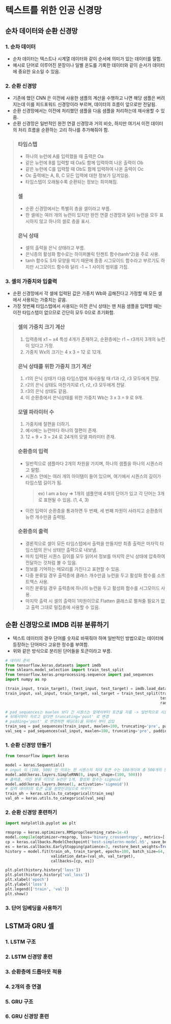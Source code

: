 # 텍스트를 위한 인공 신경망

## 순차 데이터와 순환 신경망

### 1. 순차 데이터
* 순차 데이터는 텍스트나 시계열 데이터와 같이 순서에 의미가 있는 데이터를 말함.
* 예시로 단어로 이루어진 문장이나 일별 온도를 기록한 데이터와 같이 순서가 데이터에 중요한 요소일 수 있음.

### 2. 순환 신경망
* 기존에 했던 CNN 은 이전에 사용한 샘플의 계산을 수행하고 나면 해당 샘플은 버려지는데 이를 피드포워드 신경망이라 부르며, 데이터의 흐름이 앞으로만 전달됨.
* 순환 신경망에서는 이전에 처리했던 샘플을 다음 샘플을 처리하는데 재사용할 수 있음.
* 순환 신경망은 일반적인 완전 연결 신경망과 거의 비슷, 하지만 여기서 이전 데이터의 처리 흐름을 순환하는 고리 하나를 추가해줘야 함.
> ### 타임스텝
>   * 하나의 뉴런에 A를 입력했을 때 출력은 Oa
>   * 같은 뉴런에 B를 입력할 때 Oa도 함께 입력하여 나온 출력이 Ob
>   * 같은 뉴런에 C를 입력할 때 Ob도 함께 입력하여 나온 출력이 Oc
>   * Oc 출력에는 A, B, C 모든 입력에 대한 정보가 담겨있음.
>   * 타임스텝이 오래될수록 순환되는 정보는 희미해짐.
> ### 셀
>   * 순환 신경망에서는 특별히 층을 셀이라고 부름.
>   * 한 셀에는 여러 개의 뉴런이 있지만 완전 연결 신경망과 달리 뉴런을 모두 표시하지 않고 하나의 셀로 층을 표시.
> ### 은닉 상태
>   * 셀의 출력을 은닉 상태라고 부름.
>   * 은닉층의 활성화 함수로는 하이퍼볼릭 탄젠트 함수(tanh^2)을 주로 사용.
>   * tanh 함수도 S자 모양을 띠기 때문에 종종 시그모이드 함수라고 부르기도 하지만 시그모이드 함수와 달리 -1 ~ 1 사이의 범위를 가짐.

### 3. 셀의 가중치와 입출력
* 순환 신경망에서 각 셀에 입력된 값은 가중치 Wb와 곱해진다고 가정할 때 모든 셀에서 사용되는 가중치는 같음.
* 가장 첫번째 타임스텝에서 사용되는 이전 은닉 상태는 맨 처음 샘플을 입력할 때는 이전 타임스텝이 없으므로 간단히 모두 0으로 초기화함.
> ### 셀의 가중치 크기 계산
>   1. 입력층에 x1 ~ x4 특성 4개가 존재하고, 순환층에는 r1 ~ r3까지 3개의 뉴런이 있다고 가정.
>   2. 가중치 Wx의 크기는 4 x 3 = 12 로 12개.  
> ### 은닉 상태를 위한 가중치 크기 계산
>   1. r1의 은닉 상태가 다음 타임스텝에 재사용될 때 r1과 r2, r3 모두에게 전달.
>   2. r2의 은닉 상태도 마찬가지로 r1, r2, r3 모두에게 전달.
>   3. r3의 은닉 상태도 같음.
>   4. 이 순환층에서 은닉상태를 위한 가중치 Wb는 3 x 3 = 9 로 9개.
> ### 모델 파라미터 수
>   1. 가중치에 절편을 더하기.
>   2. 예시에는 뉴런마다 하나의 절편이 존재.
>   3. 12 + 9 + 3 = 24 로 24개의 모델 파라미터 존재.
> ### 순환층의 입력
>   * 일반적으로 샘플마다 2개의 차원을 가지며, 하나의 샘플을 하나의 시퀀스라고 말함.
>   * 시퀀스 안에는 여러 개의 아이템이 들어 있으며, 여기에서 시퀀스의 길이가 타임스텝 길이가 됨.
>       > ex) I am a boy => 1개의 샘플안에 4개의 단어가 있고 각 단어는 3개로 표현될 수 있음. (1, 4, 3)
>   * 이런 입력이 순환층을 통과하면 두 번째, 세 번째 차원이 사라지고 순환층의 뉴련 개수만큼 출력됨.
> ### 순환층의 출력
>   * 결론적으로 셀이 모든 타임스텝에서 출력을 만들지만 최종 출력은 마자믹 타임스텝의 은닉 상태만 출력으로 내보냄.
>   * 마치 임력된 시퀀스 길이를 모두 읽어서 정보를 마지막 은닉 상태에 압축하여 전달하는 것처럼 볼 수 있음.
>   * 정보를 기억하는 메모리를 가진다고 표현할 수 있음.
>   * 다중 분류일 경우 출력층에 클래스 개수만큼 뉴런을 두고 활성화 함수를 소프트맥스 사용.
>   * 이진 분류일 경우 출력층에 하나의 뉴런을 두고 활성화 함수를 시그모이드 사용.
>   * 마지막 출력 시 셀의 출력이 1차원이므로 Flatten 클래스로 펼쳐줄 필요가 없고 출력 그대로 밀집층에 사용할 수 있음.

## 순환 신경망으로 IMDB 리뷰 분류하기
* 텍스트 데이터의 경우 단어를 숫자로 바꿔줘야 하며 일반적인 방법으로는 데이터에 등장하는 단어마다 고유한 정수를 부여함.
* 위와 같은 방식으로 분리된 단어들을 토큰이라고 부름.
```python
# 데이터 준비
from tensorflow.keras.datasets import imdb
from sklearn.model_selection import train_test_split
from tensorflow.keras.preprocessing.sequence import pad_sequences
import numpy as np

(train_input, train_target), (test_input, test_target) = imdb.load_data(num_words=500)
train_input, val_input, train_target, val_target = train_test_split(train_input, train_target,
                                                                    test_size=0.2,
                                                                    random_state=42)

# pad_sequences는 maxlen 보다 긴 시퀀스는 앞에서부터 토큰을 자름 -> 일반적으로 시퀀스의 뒷부분의 정보가 더 유용하리라 기대하기 때문
# 뒤에서부터 자르고 싶다면 truncating='post' 로 변경
# padding='post' 로 변경하면 패딩(0)을 뒤에서 부터 삽입
train_seq = pad_sequences(train_input, maxlen=100, truncating='pre', padding='pre')
val_seq = pad_sequences(val_input, maxlen=100, truncating='pre', padding='pre')
```

### 1. 순환 신경망 만들기
```python
from tensorflow import keras

model = keras.Sequential()
# input 이 (100, 500) 인 이유는 한 시퀀스의 최대 토큰 수는 100개이며 총 500개의 단어가 존재하고 해당 단어들을 원-핫 인코딩 한 배열의 크기는 500이다
model.add(keras.layers.SimpleRNN(8, input_shape=(100, 500)))
# 출력층, 이진 분류 이므로 뉴런은 1개, 활성화 함수는 sigmoid
model.add(keras.layers.Dense(1, activation='sigmoid'))
# 입력 데이터의 토큰 값을 원핫인코딩으로 바꾸기
train_oh = keras.utils.to_categorical(train_seq)
val_oh = keras.utils.to_categorical(val_seq)
```

### 2. 순환 신경망 훈련하기
```python
import matplotlib.pyplot as plt

rmsprop = keras.optimizers.RMSprop(learning_rate=1e-4)
model.compile(optimizer=rmsprop, loss='binary_crossentropy', metrics=['acc'])
cp = keras.callbacks.ModelCheckpoint('best-simplernn-model.h5', save_best_only=True)
es = keras.callbacks.EarlyStopping(patience=3, restore_best_weights=True)
history = model.fit(train_oh, train_target, epochs=100, batch_size=64,
                    validation_data=(val_oh, val_target),
                    callbacks=[cp, es])

plt.plot(history.history['loss'])
plt.plot(history.history['val_loss'])
plt.xlabel('epoch')
plt.ylabel('loss')
plt.legend(['train', 'val'])
plt.show()
```

### 3. 단어 임베딩을 사용하기

## LSTM과 GRU 셀

### 1. LSTM 구조

### 2. LSTM 신경망 훈련

### 3. 순환층에 드롭아웃 적용

### 4. 2개의 층 연결

### 5. GRU 구조

### 6. GRU 신경망 훈련
